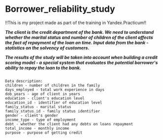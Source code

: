 # Borrower_reliability_study

!!This is my project made as part of the training in Yandex.Practicum!!

***The client is the credit department of the bank. We need to understand whether the marital status and number of children of the client affects the fact of repayment of the loan on time. Input data from the bank - statistics on the solvency of customers.***

***The results of the study will be taken into account when building a credit scoring model - a special system that evaluates the potential borrower's ability to repay the loan to the bank.***

```

Data description:
children - number of children in the family
days_employed - total work experience in days
dob_years - age of client in years
education - client's education level
education_id - identifier of education level
family_status - marital status
family_status_id - family status identifier
gender - client's gender
income_type - type of employment
debt - whether the client had any debts on loans repayment
total_income - monthly income
purpose - purpose of getting credit

```
